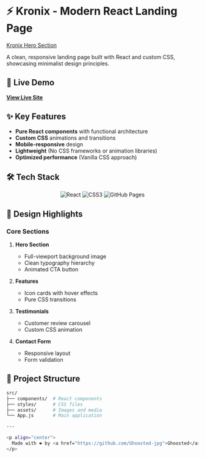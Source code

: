 # ⚡ Kronix - Modern React Landing Page

[Kronix Hero Section](https://ghoosted-jpg.github.io/Kronix-React/static/media/hero-bg.0e8b3c3e.jpg)

A clean, responsive landing page built with React and custom CSS, showcasing minimalist design principles.

## 🔗 Live Demo  
**[View Live Site](https://ghoosted-jpg.github.io/Kronix-React/)**

## ✨ Key Features
- **Pure React components** with functional architecture
- **Custom CSS** animations and transitions
- **Mobile-responsive** design
- **Lightweight** (No CSS frameworks or animation libraries)
- **Optimized performance** (Vanilla CSS approach)

## 🛠️ Tech Stack
<p align="center">
  <img src="https://img.shields.io/badge/React-20232A?style=for-the-badge&logo=react&logoColor=61DAFB" alt="React">
  <img src="https://img.shields.io/badge/CSS3-1572B6?style=for-the-badge&logo=css3&logoColor=white" alt="CSS3">
  <img src="https://img.shields.io/badge/GitHub_Pages-222222?style=for-the-badge&logo=github&logoColor=white" alt="GitHub Pages">
</p>

## 🎨 Design Highlights
### Core Sections
1. **Hero Section**
   - Full-viewport background image
   - Clean typography hierarchy
   - Animated CTA button

2. **Features**
   - Icon cards with hover effects
   - Pure CSS transitions

3. **Testimonials**
   - Customer review carousel
   - Custom CSS animation

4. **Contact Form**
   - Responsive layout
   - Form validation

## 🚀 Project Structure
```bash
src/
├── components/  # React components
├── styles/      # CSS files
├── assets/      # Images and media
└── App.js       # Main application

---

<p align="center">
  Made with ❤️ by <a href="https://github.com/Ghoosted-jpg">Ghoosted</a>
</p>

